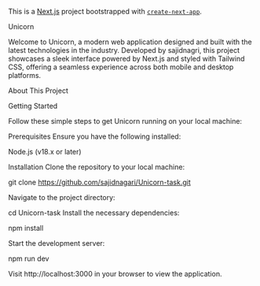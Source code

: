 This is a [Next.js](https://nextjs.org/) project bootstrapped with [`create-next-app`](https://github.com/vercel/next.js/tree/canary/packages/create-next-app).


Unicorn

Welcome to Unicorn, a modern web application designed and built with the latest technologies in the industry. Developed by sajidnagri, this project showcases a sleek interface powered by Next.js and styled with Tailwind CSS, offering a seamless experience across both mobile and desktop platforms.

About This Project

Getting Started

Follow these simple steps to get Unicorn running on your local machine:

Prerequisites
Ensure you have the following installed:

Node.js (v18.x or later)

Installation
Clone the repository to your local machine:

git clone https://github.com/sajidnagari/Unicorn-task.git

Navigate to the project directory:

cd Unicorn-task
Install the necessary dependencies:

npm install

Start the development server:

npm run dev

Visit http://localhost:3000 in your browser to view the application. 